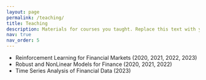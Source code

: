 ```yaml
---
layout: page
permalink: /teaching/
title: Teaching
description: Materials for courses you taught. Replace this text with your description.
nav: true
nav_order: 5
---
```


- Reinforcement Learning for Financial Markets (2020, 2021, 2022, 2023)
- Robust and NonLinear Models for Finance (2020, 2021, 2022)
- Time Series Analysis of Financial Data (2023)